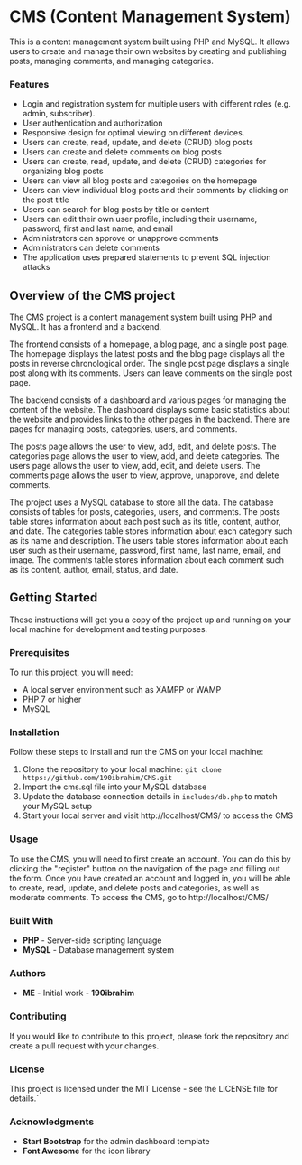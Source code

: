 # CMS (Content Management System)

This is a content management system built using PHP and MySQL. It allows users to create and manage their own websites by creating and publishing posts, managing comments, and managing categories.

### Features
* Login and registration system for multiple users with different roles (e.g. admin, subscriber).
* User authentication and authorization
* Responsive design for optimal viewing on different devices.
* Users can create, read, update, and delete (CRUD) blog posts
* Users can create and delete comments on blog posts
* Users can create, read, update, and delete (CRUD) categories for organizing blog posts
* Users can view all blog posts and categories on the homepage
* Users can view individual blog posts and their comments by clicking on the post title
* Users can search for blog posts by title or content
* Users can edit their own user profile, including their username, password, first and last name, and email
* Administrators can approve or unapprove comments
* Administrators can delete comments
* The application uses prepared statements to prevent SQL injection attacks
## Overview of the CMS project
The CMS project is a content management system built using PHP and MySQL. It has a frontend and a backend.

The frontend consists of a homepage, a blog page, and a single post page. The homepage displays the latest posts and the blog page displays all the posts in reverse chronological order. The single post page displays a single post along with its comments. Users can leave comments on the single post page.

The backend consists of a dashboard and various pages for managing the content of the website. The dashboard displays some basic statistics about the website and provides links to the other pages in the backend. There are pages for managing posts, categories, users, and comments.

The posts page allows the user to view, add, edit, and delete posts. The categories page allows the user to view, add, and delete categories. The users page allows the user to view, add, edit, and delete users. The comments page allows the user to view, approve, unapprove, and delete comments.

The project uses a MySQL database to store all the data. The database consists of tables for posts, categories, users, and comments. The posts table stores information about each post such as its title, content, author, and date. The categories table stores information about each category such as its name and description. The users table stores information about each user such as their username, password, first name, last name, email, and image. The comments table stores information about each comment such as its content, author, email, status, and date.

## Getting Started
These instructions will get you a copy of the project up and running on your local machine for development and testing purposes.

### Prerequisites
To run this project, you will need:
* A local server environment such as XAMPP or WAMP
* PHP 7 or higher
* MySQL

### Installation
Follow these steps to install and run the CMS on your local machine:

1. Clone the repository to your local machine: `git clone https://github.com/190ibrahim/CMS.git`
2. Import the cms.sql file into your MySQL database
3. Update the database connection details in `includes/db.php` to match your MySQL setup
4. Start your local server and visit http://localhost/CMS/ to access the CMS

### Usage
To use the CMS, you will need to first create an account. You can do this by clicking the "register" button on the navigation of the page and filling out the form. Once you have created an account and logged in, you will be able to create, read, update, and delete posts and categories, as well as moderate comments.
To access the CMS, go to http://localhost/CMS/

### Built With
* **PHP** - Server-side scripting language
* **MySQL** - Database management system

### Authors
* **ME** - Initial work - **190ibrahim**

### Contributing
If you would like to contribute to this project, please fork the repository and create a pull request with your changes.

### License
This project is licensed under the MIT License - see the LICENSE file for details.`

### Acknowledgments
* **Start Bootstrap** for the admin dashboard template
* **Font Awesome** for the icon library


